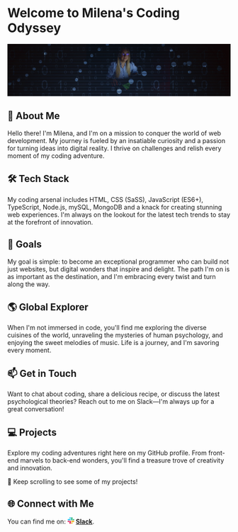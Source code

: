 # Welcome to Milena's Coding Odyssey

**![Odyssey](./img/linkedin-backg.jpg)**

## 👋 About Me

Hello there! I'm Milena, and I'm on a mission to conquer the world of web
development. My journey is fueled by an insatiable curiosity and a passion for
turning ideas into digital reality. I thrive on challenges and relish every
moment of my coding adventure.

## 🛠️ Tech Stack

My coding arsenal includes HTML, CSS (SaSS), JavaScript (ES6+), TypeScript, Node.js, mySQL, MongoDB and a knack
for creating stunning web experiences. I'm always on the lookout for the latest
tech trends to stay at the forefront of innovation.

## 🎯 Goals

My goal is simple: to become an exceptional programmer who can build not just
websites, but digital wonders that inspire and delight. The path I'm on is as
important as the destination, and I'm embracing every twist and turn along the
way.

## 🌎 Global Explorer

When I'm not immersed in code, you'll find me exploring the diverse cuisines of
the world, unraveling the mysteries of human psychology, and enjoying the sweet
melodies of music. Life is a journey, and I'm savoring every moment.

## 📫 Get in Touch

Want to chat about coding, share a delicious recipe, or discuss the latest
psychological theories? Reach out to me on Slack—I'm always up for a great
conversation!

## 💻 Projects

Explore my coding adventures right here on my GitHub profile. From front-end
marvels to back-end wonders, you'll find a treasure trove of creativity and
innovation.

🌟 Keep scrolling to see some of my projects!

## 🌐 Connect with Me

You can find me on: ![slack](./img/slack.png)
**[Slack](https://mileenka.slack.com)**.
